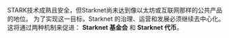 STARK技术成熟且安全，但Starknet尚未达到像以太坊或互联网那样的公共产品的地位。 为了实现这一目标，Starknet 的治理、运营和发展必须继续去中心化。 这将通过两种机制来促进： **Starknet 基金会** 和 **Starknet 代币**。